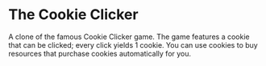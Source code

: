 # The Cookie Clicker

A clone of the famous Cookie Clicker game. The game features a cookie that can be clicked; every click yields 1 cookie. You can use cookies to buy resources that purchase cookies automatically for you.
